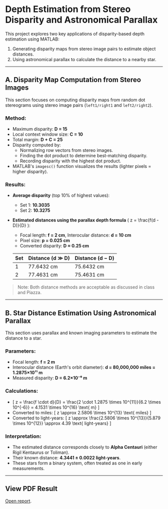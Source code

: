 # Depth Estimation from Stereo Disparity and Astronomical Parallax

This project explores two key applications of disparity-based depth estimation using MATLAB:
1. Generating disparity maps from stereo image pairs to estimate object distances.
2. Using astronomical parallax to calculate the distance to a nearby star.

---

## A. Disparity Map Computation from Stereo Images

This section focuses on computing disparity maps from random dot stereograms using stereo image pairs (`left1/right1` and `left2/right2`).

### Method:
- Maximum disparity: **D = 15**
- Local context window size: **C = 10**
- Total margin: **D + C = 25**
- Disparity computed by:
  - Normalizing row vectors from stereo images.
  - Finding the dot product to determine best-matching disparity.
  - Recording disparity with the highest dot product.
- MATLAB's `imagesc()` function visualizes the results (lighter pixels = higher disparity).

### Results:
- **Average disparity** (top 10% of highest values):
  - Set 1: **10.3035**
  - Set 2: **10.3275**

- **Estimated distances using the parallax depth formula** \( z = \frac{f(d - D)}{D} \):
  - Focal length: **f = 2 cm**, Interocular distance: **d = 10 cm**
  - Pixel size: **p = 0.025 cm**
  - Converted disparity: **D ≈ 0.25 cm**

  | Set | Distance (d ≫ D) | Distance (d − D) |
  |-----|------------------|------------------|
  | 1   | 77.6432 cm       | 75.6432 cm       |
  | 2   | 77.4631 cm       | 75.4631 cm       |

> Note: Both distance methods are acceptable as discussed in class and Piazza.

---

## B. Star Distance Estimation Using Astronomical Parallax

This section uses parallax and known imaging parameters to estimate the distance to a star.

### Parameters:
- Focal length: **f = 2 m**
- Interocular distance (Earth's orbit diameter): **d = 80,000,000 miles = 1.2875×10¹¹ m**
- Measured disparity: **D = 6.2×10⁻⁶ m**

### Calculations:
- \[
z = \frac{f \cdot d}{D} = \frac{2 \cdot 1.2875 \times 10^{11}}{6.2 \times 10^{-6}} = 4.1531 \times 10^{16} \text{ m}
\]
- Converted to miles:
  \[
z \approx 2.5806 \times 10^{13} \text{ miles}
\]
- Converted to light-years:
  \[
z \approx \frac{2.5806 \times 10^{13}}{5.879 \times 10^{12}} \approx 4.39 \text{ light-years}
\]

### Interpretation:
- The estimated distance corresponds closely to **Alpha Centauri** (either Rigil Kentaurus or Toliman).
- Their known distance: **4.3441 ± 0.0022 light-years**.
- These stars form a binary system, often treated as one in early measurements.

---

## View PDF Result
[Open report](./hw13.pdf).
